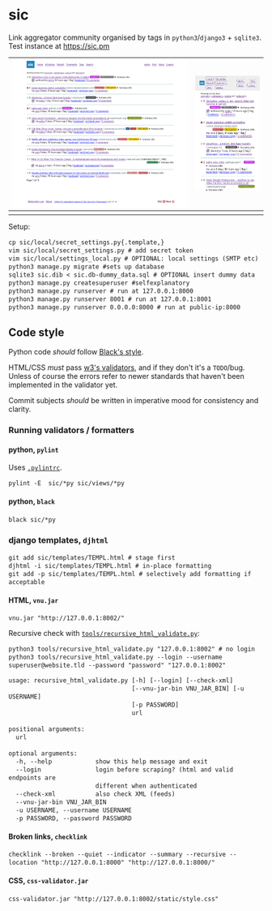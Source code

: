 # sic

Link aggregator community organised by tags in `python3`/`django3` + `sqlite3`. Test instance at https://sic.pm

<table>
	<tbody>
		<tr>
			<td><kbd><img src="./screenshot-frontpage.png" alt="1" /></kbd></td>
			<td><kbd><img src="./screenshot-frontpage-mobile.png" alt="2" /></kbd></td>
		</tr>
		<tr>
			<th></th>
			<th></th>
		</tr>
	</tbody>
</table>

Setup:

```shell
cp sic/local/secret_settings.py{.template,}
vim sic/local/secret_settings.py # add secret token
vim sic/local/settings_local.py # OPTIONAL: local settings (SMTP etc)
python3 manage.py migrate #sets up database
sqlite3 sic.dib < sic.db-dummy_data.sql # OPTIONAL insert dummy data
python3 manage.py createsuperuser #selfexplanatory
python3 manage.py runserver # run at 127.0.0.1:8000
python3 manage.py runserver 8001 # run at 127.0.0.1:8001
python3 manage.py runserver 0.0.0.0:8000 # run at public-ip:8000
```

## Code style

Python code *should* follow [Black's style](https://github.com/psf/black).

HTML/CSS *must* pass [w3's validators](https://validator.w3.org/), and if they don't it's a `TODO`/bug. Unless of course the errors refer to newer standards that haven't been implemented in the validator yet.

Commit subjects *should* be written in imperative mood for consistency and clarity.

### Running validators / formatters

#### python, `pylint`

Uses [`.pylintrc`](.pylintrc).

```shell
pylint -E  sic/*py sic/views/*py
```

#### python, `black`

```shell
black sic/*py
```

### django templates, `djhtml`

```shell
git add sic/templates/TEMPL.html # stage first
djhtml -i sic/templates/TEMPL.html # in-place formatting
git add -p sic/templates/TEMPL.html # selectively add formatting if acceptable
```

#### HTML, `vnu.jar`

```shell
vnu.jar "http://127.0.0.1:8002/"
```

Recursive check with [`tools/recursive_html_validate.py`](tools/recursive_html_validate.py):

```shell
python3 tools/recursive_html_validate.py "127.0.0.1:8002" # no login
python3 tools/recursive_html_validate.py --login --username superuser@website.tld --password "password" "127.0.0.1:8002"
```

```
usage: recursive_html_validate.py [-h] [--login] [--check-xml]
                                  [--vnu-jar-bin VNU_JAR_BIN] [-u USERNAME]
                                  [-p PASSWORD]
                                  url

positional arguments:
  url

optional arguments:
  -h, --help            show this help message and exit
  --login               login before scraping? (html and valid endpoints are
                        different when authenticated
  --check-xml           also check XML (feeds)
  --vnu-jar-bin VNU_JAR_BIN
  -u USERNAME, --username USERNAME
  -p PASSWORD, --password PASSWORD
```

#### Broken links, `checklink`

```shell
checklink --broken --quiet --indicator --summary --recursive --location "http://127.0.0.1:8000" "http://127.0.0.1:8000/"
```

#### CSS, `css-validator.jar`

```shell
css-validator.jar "http://127.0.0.1:8002/static/style.css"
```
